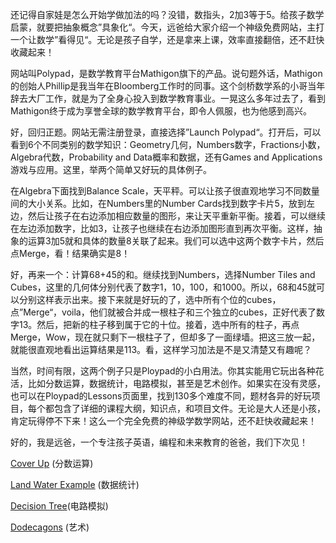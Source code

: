 
还记得自家娃是怎么开始学做加法的吗？没错，数指头，2加3等于5。给孩子数学启蒙，就要把抽象概念”具象化“。今天，远爸给大家介绍一个神级免费网站，主打一个让数学”看得见“。无论是孩子自学，还是拿来上课，效率直接翻倍，还不赶快收藏起来！

网站叫Polypad，是数学教育平台Mathigon旗下的产品。说句题外话，Mathigon的创始人Phillip是我当年在Bloomberg工作时的同事。这个剑桥数学系的小哥当年辞去大厂工作，就是为了全身心投入到数学教育事业。一晃这么多年过去了，看到Mathigon终于成为享誉全球的数学教育平台，即令人佩服，也为他感到高兴。

好，回归正题。网站无需注册登录，直接选择”Launch Polypad“。打开后，可以看到6个不同类别的数学知识：Geometry几何，Numbers数字，Fractions小数，Algebra代数，Probability and Data概率和数据，还有Games and Applications游戏与应用。这里，举两个简单又好玩的具体例子。

在Algebra下面找到Balance Scale，天平秤。可以让孩子很直观地学习不同数量间的大小关系。比如，在Numbers里的Number Cards找到数字卡片5，放到左边，然后让孩子在右边添加相应数量的图形，来让天平重新平衡。接着，可以继续在左边添加数字，比如3，让孩子也继续在右边添加图形直到再次平衡。这样，抽象的运算3加5就和具体的数量8关联了起来。我们可以选中这两个数字卡片，然后点Merge，看！结果确实是8！

好，再来一个：计算68+45的和。继续找到Numbers，选择Number Tiles and Cubes，这里的几何体分别代表了数字1，10，100，和1000。所以，68和45就可以分别这样表示出来。接下来就是好玩的了，选中所有个位的cubes，点”Merge“，voila，他们就被合并成一根柱子和三个独立的cubes，正好代表了数字13。然后，把新的柱子移到属于它的十位。接着，选中所有的柱子，再点Merge，Wow，现在就只剩下一根柱子了，但却多了一面绿墙。把这三放一起，就能很直观地看出运算结果是113。看，这样学习加法是不是又清楚又有趣呢？

当然，时间有限，这两个例子只是Ploypad的小白用法。你其实能用它玩出各种花活，比如分数运算，数据统计，电路模拟，甚至是艺术创作。如果实在没有灵感，也可以在Ploypad的Lessons页面里，找到130多个难度不同，题材各异的好玩项目，每个都包含了详细的课程大纲，知识点，和项目文件。无论是大人还是小孩，肯定玩得停不下来！这么一个完全免费的神级学数学网站，还不赶快收藏起来！

好的，我是远爸，一个专注孩子英语，编程和未来教育的爸爸，我们下次见！

[Cover Up](https://polypad.amplify.com/p/R16aNeK4WOE3yg)  (分数运算)

[Land Water Example](https://polypad.amplify.com/p/CiwFcGxWl35Xwg)  (数据统计)

[Decision Tree](https://polypad.amplify.com/p/a8jZI84t7E9lWg)(电路模拟)

[Dodecagons](https://polypad.amplify.com/p/igMORiSXxnqtrQ) (艺术)





